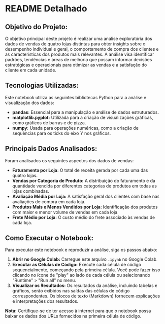 # README Detalhado

## Objetivo do Projeto:

O objetivo principal deste projeto é realizar uma análise exploratória dos dados de vendas de quatro lojas distintas para obter insights sobre o desempenho individual e geral, o comportamento de compra dos clientes e as características dos produtos mais relevantes. A análise visa identificar padrões, tendências e áreas de melhoria que possam informar decisões estratégicas e operacionais para otimizar as vendas e a satisfação do cliente em cada unidade.

## Tecnologias Utilizadas:

Este notebook utiliza as seguintes bibliotecas Python para a análise e visualização dos dados:

*   **pandas:** Essencial para a manipulação e análise de dados estruturados.
*   **matplotlib.pyplot:** Utilizada para a criação de visualizações gráficas, como gráficos de barras e de pizza.
*   **numpy:** Usada para operações numéricas, como a criação de sequências para os ticks do eixo Y nos gráficos.

## Principais Dados Analisados:

Foram analisados os seguintes aspectos dos dados de vendas:

*   **Faturamento por Loja:** O total de receita gerada por cada uma das quatro lojas.
*   **Vendas por Categoria de Produto:** A distribuição do faturamento e da quantidade vendida por diferentes categorias de produtos em todas as lojas combinadas.
*   **Avaliação Média por Loja:** A satisfação geral dos clientes com base nas avaliações de compra em cada loja.
*   **Produtos Mais e Menos Vendidos por Loja:** Identificação dos produtos com maior e menor volume de vendas em cada loja.
*   **Frete Médio por Loja:** O custo médio do frete associado às vendas de cada loja.

## Como Executar o Notebook:

Para executar este notebook e reproduzir a análise, siga os passos abaixo:

1.  **Abrir no Google Colab:** Carregue este arquivo `.ipynb` no Google Colab.
2.  **Executar as Células de Código:** Execute cada célula de código sequencialmente, começando pela primeira célula. Você pode fazer isso clicando no ícone de "play" ao lado de cada célula ou selecionando "Runtime" > "Run all" no menu.
3.  **Visualizar os Resultados:** Os resultados da análise, incluindo tabelas e gráficos, serão exibidos nas saídas das células de código correspondentes. Os blocos de texto (Markdown) fornecem explicações e interpretações dos resultados.

**Nota:** Certifique-se de ter acesso à internet para que o notebook possa baixar os dados dos URLs fornecidos na primeira célula de código.

